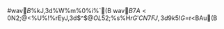 #wav$B%U%!%$%kJ,3d%W%m%0%i%`(B
wav$B7A<0$N2;@<%U%!%$%k$rEyJ,3d$^$@$OL52;%]%$%s%H$rG'CN$7$FJ,3d$9$k5!G=$r<BAu(B
